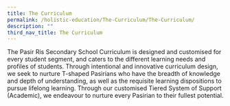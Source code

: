 ```yaml
---
title: The Curriculum
permalink: /holistic-education/The-Curriculum/The-Curriculum/
description: ""
third_nav_title: The Curriculum
---
```

  
The Pasir Ris Secondary School Curriculum is designed and customised for every student segment, and caters to the different learning needs and profiles of students. Through intentional and innovative curriculum design, we seek to nurture T-shaped Pasirians who have the breadth of knowledge and depth of understanding, as well as the requisite learning dispositions to pursue lifelong learning. Through our customised Tiered System of Support (Academic), we endeavour to nurture every Pasirian to their fullest potential.